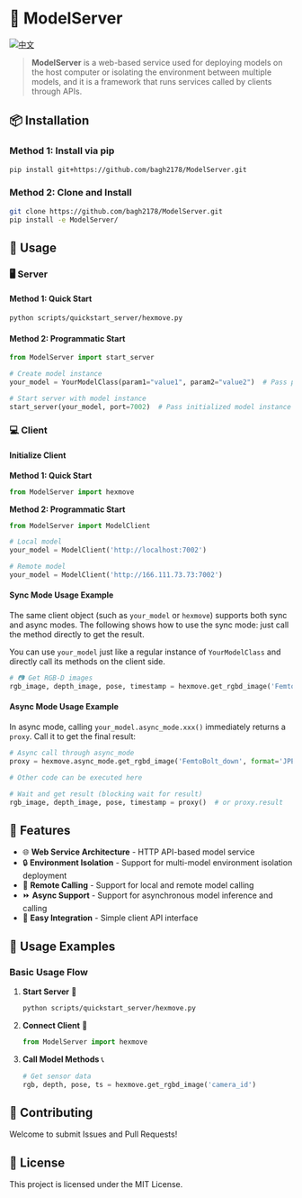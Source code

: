 # 🤖 ModelServer

[![中文](https://img.shields.io/badge/README-中文-red)](README.md)

> **ModelServer** is a web-based service used for deploying models on the host computer or isolating the environment between multiple models, and it is a framework that runs services called by clients through APIs.

## 📦 Installation

### Method 1: Install via pip
```bash
pip install git+https://github.com/bagh2178/ModelServer.git
```

### Method 2: Clone and Install
```bash
git clone https://github.com/bagh2178/ModelServer.git
pip install -e ModelServer/
```

## 🚀 Usage

### 🖥️ Server

#### Method 1: Quick Start
```bash
python scripts/quickstart_server/hexmove.py
```

#### Method 2: Programmatic Start
```python
from ModelServer import start_server

# Create model instance
your_model = YourModelClass(param1="value1", param2="value2")  # Pass parameters as needed

# Start server with model instance
start_server(your_model, port=7002)  # Pass initialized model instance and server port
```

### 💻 Client

#### Initialize Client

**Method 1: Quick Start**
```python
from ModelServer import hexmove
```

**Method 2: Programmatic Start**
```python
from ModelServer import ModelClient

# Local model
your_model = ModelClient('http://localhost:7002')

# Remote model
your_model = ModelClient('http://166.111.73.73:7002')
```

#### Sync Mode Usage Example

The same client object (such as `your_model` or `hexmove`) supports both sync and async modes. The following shows how to use the sync mode: just call the method directly to get the result.

You can use `your_model` just like a regular instance of `YourModelClass` and directly call its methods on the client side.

```python
# 📷 Get RGB-D images
rgb_image, depth_image, pose, timestamp = hexmove.get_rgbd_image('FemtoBolt_down', format='JPEG', pose=True)
```

#### Async Mode Usage Example

In async mode, calling `your_model.async_mode.xxx()` immediately returns a `proxy`. Call it to get the final result:

```python
# Async call through async_mode
proxy = hexmove.async_mode.get_rgbd_image('FemtoBolt_down', format='JPEG', pose=True)

# Other code can be executed here

# Wait and get result (blocking wait for result)
rgb_image, depth_image, pose, timestamp = proxy()  # or proxy.result
```

## 🔧 Features

- 🌐 **Web Service Architecture** - HTTP API-based model service
- 🔒 **Environment Isolation** - Support for multi-model environment isolation deployment
- 📡 **Remote Calling** - Support for local and remote model calling
- ⏩ **Async Support** - Support for asynchronous model inference and calling
- 🔌 **Easy Integration** - Simple client API interface

## 📝 Usage Examples

### Basic Usage Flow

1. **Start Server** 🚀
   ```bash
   python scripts/quickstart_server/hexmove.py
   ```

2. **Connect Client** 🔗
   ```python
   from ModelServer import hexmove
   ```

3. **Call Model Methods** 📞
   ```python
   # Get sensor data
   rgb, depth, pose, ts = hexmove.get_rgbd_image('camera_id')
   ```

## 🤝 Contributing

Welcome to submit Issues and Pull Requests!

## 📄 License

This project is licensed under the MIT License. 